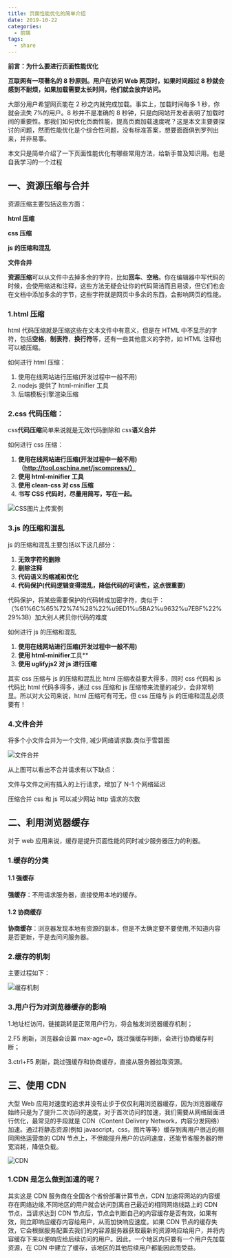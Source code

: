 ```yaml
---
title: 页面性能优化的简单介绍
date: 2019-10-22
categories:
  - 前端
tags:
  - share
---
```


**前言：为什么要进行页面性能优化**

**互联网有一项著名的 8 秒原则。用户在访问 Web 网页时，如果时间超过 8 秒就会感到不耐烦，如果加载需要太长时间，他们就会放弃访问。**

大部分用户希望网页能在 2 秒之内就完成加载。事实上，加载时间每多 1 秒，你就会流失 7%的用户。8 秒并不是准确的 8 秒钟，只是向网站开发者表明了加载时间的重要性。那我们如何优化页面性能，提高页面加载速度呢？这是本文主要要探讨的问题，然而性能优化是个综合性问题，没有标准答案，想要面面俱到罗列出来，并非易事。

本文只是简单介绍了一下页面性能优化有哪些常用方法，给新手普及知识用。也是自我学习的一个过程

## 一、资源压缩与合并

资源压缩主要包括这些方面：

**html 压缩**

**css 压缩**

**js 的压缩和混乱**

**文件合并**

**资源压缩**可以从文件中去掉多余的字符，比如**回车**、**空格**。你在编辑器中写代码的时候，会使用缩进和注释，这些方法无疑会让你的代码简洁而且易读，但它们也会在文档中添加多余的字节，这些字符就是网页中多余的东西，会影响网页的性能。

### 1.html 压缩

html 代码压缩就是压缩这些在文本文件中有意义，但是在 HTML 中不显示的字符，包括**空格**，**制表符**，**换行符**等，还有一些其他意义的字符，如 HTML 注释也可以被压缩。

如何进行 html 压缩：

1. 使用在线网站进行压缩(开发过程中一般不用)
2. nodejs 提供了 html-minifier 工具
3. 后端模板引擎渲染压缩

### 2.css 代码压缩：

css**代码压缩**简单来说就是无效代码删除和 css**语义合并**

如何进行 css 压缩：

1. **使用在线网站进行压缩(开发过程中一般不用)（http://tool.oschina.net/jscompress/）**
2. **使用 html-minifier 工具**
3. **使用 clean-css 对 css 压缩**
4. **书写 CSS 代码时，尽量用简写，写在一起。**

![CSS图片上传案例](https://cdn.jsdelivr.net/gh/dxsixpc/myimg@master/img/css代码压缩样例.png)

### 3.js 的压缩和混乱

js 的压缩和混乱主要包括以下这几部分：

1. **无效字符的删除**
2. **剔除注释**
3. **代码语义的缩减和优化**
4. **代码保护(代码逻辑变得混乱，降低代码的可读性，这点很重要)**

代码保护，将某些需要保护的代码转成加密字符，类似于：（%61%6C%65%72%74%28%22%u9ED1%u5BA2%u9632%u7EBF%22%29%3B）加大别人拷贝你代码的难度

如何进行 js 的压缩和混乱

1. **使用在线网站进行压缩(开发过程中一般不用)**
2. **使用 html-minifier**工具\*\*
3. **使用 uglifyjs2 对 js 进行压缩**

其实 css 压缩与 js 的压缩和混乱比 html 压缩收益要大得多，同时 css 代码和 js 代码比 html 代码多得多，通过 css 压缩和 js 压缩带来流量的减少，会非常明显。所以对大公司来说，html 压缩可有可无，但 css 压缩与 js 的压缩和混乱必须要有！

### 4.文件合并

将多个小文件合并为一个文件, 减少网络请求数.类似于雪碧图

![文件合并](https://cdn.jsdelivr.net/gh/dxsixpc/myimg@master/img/%E6%96%87%E4%BB%B6%E5%90%88%E5%B9%B6.png)

从上图可以看出不合并请求有以下缺点：

文件与文件之间有插入的上行请求，增加了 N-1 个网络延迟

压缩合并 css 和 js 可以减少网站 http 请求的次数

## 二、利用浏览器缓存

对于 web 应用来说，缓存是提升页面性能的同时减少服务器压力的利器。

### 1.缓存的分类

#### 1.1 强缓存

**强缓存**：不用请求服务器，直接使用本地的缓存。

#### 1.2 协商缓存

**协商缓存**：浏览器发现本地有资源的副本，但是不太确定要不要使用,不知道内容是否更新，于是去问问服务器。

### 2.缓存的机制

主要过程如下：

![缓存机制](https://cdn.jsdelivr.net/gh/dxsixpc/myimg@master/img/缓存机制.png)



### 3.用户行为对浏览器缓存的影响

1.地址栏访问，链接跳转是正常用户行为，将会触发浏览器缓存机制；

2.F5 刷新，浏览器会设置 max-age=0，跳过强缓存判断，会进行协商缓存判断；

3.ctrl+F5 刷新，跳过强缓存和协商缓存，直接从服务器拉取资源。

## 三、使用 CDN

大型 Web 应用对速度的追求并没有止步于仅仅利用浏览器缓存，因为浏览器缓存始终只是为了提升二次访问的速度，对于首次访问的加速，我们需要从网络层面进行优化，最常见的手段就是 CDN（Content Delivery Network，内容分发网络）加速。通过将静态资源(例如 javascript，css，图片等等）缓存到离用户很近的相同网络运营商的 CDN 节点上，不但能提升用户的访问速度，还能节省服务器的带宽消耗，降低负载。

![CDN](https://cdn.jsdelivr.net/gh/dxsixpc/myimg@master/img/CDN.png)

### 1.CDN 是怎么做到加速的呢？

其实这是 CDN 服务商在全国各个省份部署计算节点，CDN 加速将网站的内容缓存在网络边缘,不同地区的用户就会访问到离自己最近的相同网络线路上的 CDN 节点，当请求达到 CDN 节点后，节点会判断自己的内容缓存是否有效，如果有效，则立即响应缓存内容给用户，从而加快响应速度。如果 CDN 节点的缓存失效，它会根据服务配置去我们的内容源服务器获取最新的资源响应给用户，并将内容缓存下来以便响应给后续访问的用户。因此，一个地区内只要有一个用户先加载资源，在 CDN 中建立了缓存，该地区的其他后续用户都能因此而受益。
